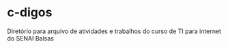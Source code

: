 # c-digos
Diretório para arquivo de atividades e trabalhos do curso de TI para internet do SENAI Balsas
